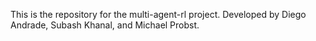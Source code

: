 This is the repository for the multi-agent-rl project. Developed by Diego Andrade, Subash Khanal, and Michael Probst.
